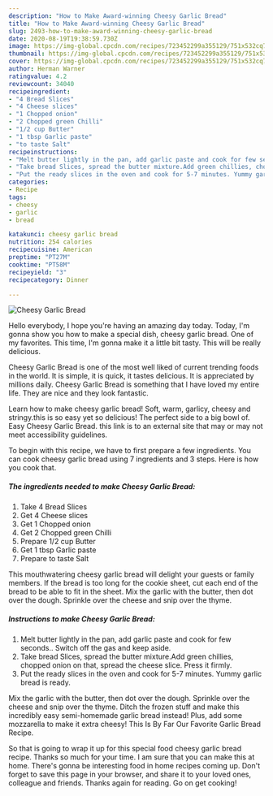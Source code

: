 ```yaml
---
description: "How to Make Award-winning Cheesy Garlic Bread"
title: "How to Make Award-winning Cheesy Garlic Bread"
slug: 2493-how-to-make-award-winning-cheesy-garlic-bread
date: 2020-08-19T19:38:59.730Z
image: https://img-global.cpcdn.com/recipes/723452299a355129/751x532cq70/cheesy-garlic-bread-recipe-main-photo.jpg
thumbnail: https://img-global.cpcdn.com/recipes/723452299a355129/751x532cq70/cheesy-garlic-bread-recipe-main-photo.jpg
cover: https://img-global.cpcdn.com/recipes/723452299a355129/751x532cq70/cheesy-garlic-bread-recipe-main-photo.jpg
author: Herman Warner
ratingvalue: 4.2
reviewcount: 34040
recipeingredient:
- "4 Bread Slices"
- "4 Cheese slices"
- "1 Chopped onion"
- "2 Chopped green Chilli"
- "1/2 cup Butter"
- "1 tbsp Garlic paste"
- "to taste Salt"
recipeinstructions:
- "Melt butter lightly in the pan, add garlic paste and cook for few seconds.. Switch off the gas and keep aside."
- "Take bread Slices, spread the butter mixture.Add green chillies, chopped onion on that, spread the cheese slice. Press it firmly."
- "Put the ready slices in the oven and cook for 5-7 minutes. Yummy garlic bread is ready."
categories:
- Recipe
tags:
- cheesy
- garlic
- bread

katakunci: cheesy garlic bread 
nutrition: 254 calories
recipecuisine: American
preptime: "PT27M"
cooktime: "PT58M"
recipeyield: "3"
recipecategory: Dinner

---
```



![Cheesy Garlic Bread](https://img-global.cpcdn.com/recipes/723452299a355129/751x532cq70/cheesy-garlic-bread-recipe-main-photo.jpg)

Hello everybody, I hope you're having an amazing day today. Today, I'm gonna show you how to make a special dish, cheesy garlic bread. One of my favorites. This time, I'm gonna make it a little bit tasty. This will be really delicious.

Cheesy Garlic Bread is one of the most well liked of current trending foods in the world. It is simple, it is quick, it tastes delicious. It is appreciated by millions daily. Cheesy Garlic Bread is something that I have loved my entire life. They are nice and they look fantastic.

Learn how to make cheesy garlic bread! Soft, warm, garlicy, cheesy and stringy.this is so easy yet so delicious! The perfect side to a big bowl of. Easy Cheesy Garlic Bread. this link is to an external site that may or may not meet accessibility guidelines.


To begin with this recipe, we have to first prepare a few ingredients. You can cook cheesy garlic bread using 7 ingredients and 3 steps. Here is how you cook that.

<!--inarticleads1-->

##### The ingredients needed to make Cheesy Garlic Bread:

1. Take 4 Bread Slices
1. Get 4 Cheese slices
1. Get 1 Chopped onion
1. Get 2 Chopped green Chilli
1. Prepare 1/2 cup Butter
1. Get 1 tbsp Garlic paste
1. Prepare to taste Salt


This mouthwatering cheesy garlic bread will delight your guests or family members. If the bread is too long for the cookie sheet, cut each end of the bread to be able to fit in the sheet. Mix the garlic with the butter, then dot over the dough. Sprinkle over the cheese and snip over the thyme. 

<!--inarticleads2-->

##### Instructions to make Cheesy Garlic Bread:

1. Melt butter lightly in the pan, add garlic paste and cook for few seconds.. Switch off the gas and keep aside.
1. Take bread Slices, spread the butter mixture.Add green chillies, chopped onion on that, spread the cheese slice. Press it firmly.
1. Put the ready slices in the oven and cook for 5-7 minutes. Yummy garlic bread is ready.


Mix the garlic with the butter, then dot over the dough. Sprinkle over the cheese and snip over the thyme. Ditch the frozen stuff and make this incredibly easy semi-homemade garlic bread instead! Plus, add some mozzarella to make it extra cheesy! This Is By Far Our Favorite Garlic Bread Recipe. 

So that is going to wrap it up for this special food cheesy garlic bread recipe. Thanks so much for your time. I am sure that you can make this at home. There's gonna be interesting food in home recipes coming up. Don't forget to save this page in your browser, and share it to your loved ones, colleague and friends. Thanks again for reading. Go on get cooking!

